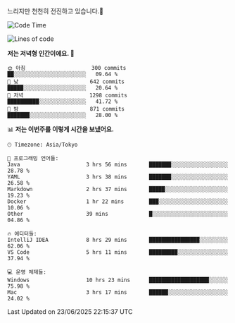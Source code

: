 느리지만 천천히 전진하고 있습니다.🐢

<!--START_SECTION:waka-->
![Code Time](http://img.shields.io/badge/Code%20Time-1%2C611%20hrs%2045%20mins-blue)

![Lines of code](https://img.shields.io/badge/%EC%A0%80%EB%8A%94%20%EC%97%AC%ED%83%9C%EA%B9%8C%EC%A7%80%20-920.3%20thousand%20%EC%A4%84%EC%9D%98%20%EC%BD%94%EB%93%9C%EB%A5%BC%20%EC%9E%91%EC%84%B1%ED%96%88%EC%96%B4%EC%9A%94.-blue)

**저는 저녁형 인간이에요. 🦉** 

```text
🌞 아침                     300 commits         ██░░░░░░░░░░░░░░░░░░░░░░░   09.64 % 
🌆 낮　                     642 commits         █████░░░░░░░░░░░░░░░░░░░░   20.64 % 
🌃 저녁                     1298 commits        ██████████░░░░░░░░░░░░░░░   41.72 % 
🌙 밤　                     871 commits         ███████░░░░░░░░░░░░░░░░░░   28.00 % 
```


📊 **저는 이번주를 이렇게 시간을 보냈어요.** 

```text
🕑︎ Timezone: Asia/Tokyo

💬 프로그래밍 언어들: 
Java                     3 hrs 56 mins       ███████░░░░░░░░░░░░░░░░░░   28.78 % 
YAML                     3 hrs 38 mins       ███████░░░░░░░░░░░░░░░░░░   26.58 % 
Markdown                 2 hrs 37 mins       █████░░░░░░░░░░░░░░░░░░░░   19.23 % 
Docker                   1 hr 22 mins        ███░░░░░░░░░░░░░░░░░░░░░░   10.06 % 
Other                    39 mins             █░░░░░░░░░░░░░░░░░░░░░░░░   04.86 % 

🔥 에디터들: 
IntelliJ IDEA            8 hrs 29 mins       ████████████████░░░░░░░░░   62.06 % 
VS Code                  5 hrs 11 mins       █████████░░░░░░░░░░░░░░░░   37.94 % 

💻 운영 체제들: 
Windows                  10 hrs 23 mins      ███████████████████░░░░░░   75.98 % 
Mac                      3 hrs 17 mins       ██████░░░░░░░░░░░░░░░░░░░   24.02 % 
```


 Last Updated on 23/06/2025 22:15:37 UTC
<!--END_SECTION:waka-->
